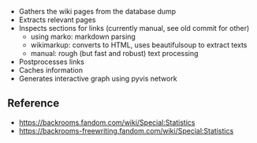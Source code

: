 
- Gathers the wiki pages from the database dump
- Extracts relevant pages
- Inspects sections for links (currently manual, see old commit for other)
  - using marko: markdown parsing
  - wikimarkup: converts to HTML, uses beautifulsoup to extract texts
  - manual: rough (but fast and robust) text processing
- Postprocesses links
- Caches information
- Generates interactive graph using pyvis network

## Reference

- https://backrooms.fandom.com/wiki/Special:Statistics
- https://backrooms-freewriting.fandom.com/wiki/Special:Statistics
